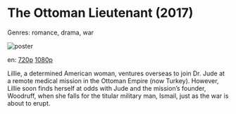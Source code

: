 # The Ottoman Lieutenant (2017)

Genres: romance, drama, war

![poster](http://image.tmdb.org/t/p/w500/c5E8KTDuGNdF4Lmv3OhsQ0W1zPw.jpg)

en:
  [720p](magnet:?xt=urn:btih:CC317214DD48F33A9AE4775AD0FF0CBC8175314F&tr=udp://glotorrents.pw:6969/announce&tr=udp://tracker.opentrackr.org:1337/announce&tr=udp://torrent.gresille.org:80/announce&tr=udp://tracker.openbittorrent.com:80&tr=udp://tracker.coppersurfer.tk:6969&tr=udp://tracker.leechers-paradise.org:6969&tr=udp://p4p.arenabg.ch:1337&tr=udp://tracker.internetwarriors.net:1337)
  [1080p](magnet:?xt=urn:btih:7FF064CF328A3911169C4B8DFB05A38C5593C757&tr=udp://glotorrents.pw:6969/announce&tr=udp://tracker.opentrackr.org:1337/announce&tr=udp://torrent.gresille.org:80/announce&tr=udp://tracker.openbittorrent.com:80&tr=udp://tracker.coppersurfer.tk:6969&tr=udp://tracker.leechers-paradise.org:6969&tr=udp://p4p.arenabg.ch:1337&tr=udp://tracker.internetwarriors.net:1337)
  


Lillie, a determined American woman, ventures overseas to join Dr. Jude at a remote medical mission in the Ottoman Empire (now Turkey). However, Lillie soon finds herself at odds with Jude and the mission’s founder, Woodruff, when she falls for the titular military man, Ismail, just as the war is about to erupt.